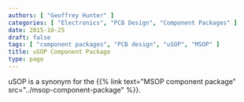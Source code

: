 ```yaml
---
authors: [ "Geoffrey Hunter" ]
categories: [ "Electronics", "PCB Design", "Component Packages" ]
date: 2015-10-25
draft: false
tags: [ "component packages", "PCB design", "uSOP", "MSOP" ]
title: uSOP Component Package
type: page
---
```


uSOP is a synonym for the {{% link text="MSOP component package" src="../msop-component-package" %}}.
